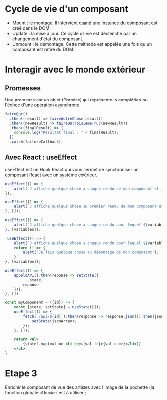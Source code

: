 # Cycle de vie d'un composant 

- Mount : le montage. Il intervient quand une instance du composant est créé dans le DOM.
- Update : la mise à jour. Ce cycle de vie est déclenché par un changement d'état du composant.
- Unmount : le démontage. Cette méthode est appelée une fois qu'un composant est retiré du DOM.

# Interagir avec le monde extérieur

## Promesses

Une promesse est un objet (Promise) qui représente la complétion ou l'échec d'une opération asynchrone. 

```js
faireQqc()
  .then((result) => faireAutreChose(result))
  .then((newResult) => faireUnTroisiemeTruc(newResult))
  .then((finalResult) => {
    console.log("Résultat final : " + finalResult);
  })
  .catch(failureCallback);
```


## Avec React : useEffect

useEffect est un Hook React qui vous permet de synchroniser un composant React avec un système extérieur.

```js
useEffect(() => {
    alert(`J'affiche quelque chose à chaque rendu de mon composant et j'ai accès à ses ${variables}`)
});

useEffect(() => {
    alert(`J'affiche quelque chose au premier rendu de mon composant et j'ai accès à ses ${variables}`)
}, []);

useEffect(() => {
    alert(`J'affiche quelque chose à chaque rendu pour lequel ${variables} a changé`)
}, [variables]);

 useEffect(() => {
    alert(`J'affiche quelque chose à chaque rendu pour lequel ${variables} a changé`)
    return () => {
        alert('Je fais quelque chose au démontage de mon composant');
    }
}, [variables]);

useEffect(() => {
    appeldAPI().then(reponse => setState({
        ...state,
        reponse
    }));
}, [])
```

```jsx
const myComponent = ({id}) => {
    const [state, setState] = useState([]);
    useEffect(() => {
        fetch(`/api/${id}`).then(response => response.json()).then(jsonArray => {
            setState(jsonArray);
        });
    }, []);

    return <ul>
        {state?.map(val => <li key={val.id}>{val.name}</li>)}
    </ul>
}
```

# Etape 3

Enrichir le composant de vue des artistes avec l'image de la pochette (la fonction globale `albumArt` est à utiliser);
